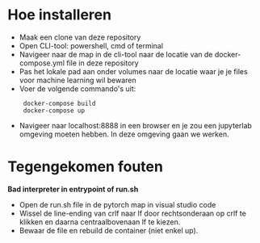 # Hoe installeren

- Maak een clone van deze repository
- Open CLI-tool: powershell, cmd of terminal
- Navigeer naar de map in de cli-tool naar de locatie van de docker-compose.yml file in deze repository
- Pas het lokale pad aan onder volumes naar de locatie waar je je files voor machine learning wil bewaren
- Voer de volgende commando's uit:
   ````
	docker-compose build
	docker-compose up
   ````
- Navigeer naar localhost:8888 in een browser en je zou een jupyterlab omgeving moeten hebben. In deze omgeving gaan we werken.

# Tegengekomen fouten

**Bad interpreter in entrypoint of run.sh**

* Open de run.sh file in de pytorch map in visual studio code
* Wissel de line-ending van crlf naar lf door rechtsonderaan op crlf te klikken en daarna centraalbovenaan lf te kiezen.
* Bewaar de file en rebuild de container (niet enkel up).		
